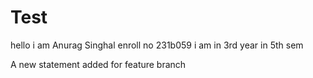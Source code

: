 # Test
hello i am Anurag Singhal 
enroll no 231b059
i am in 3rd year
in 5th sem

A new statement added for feature branch